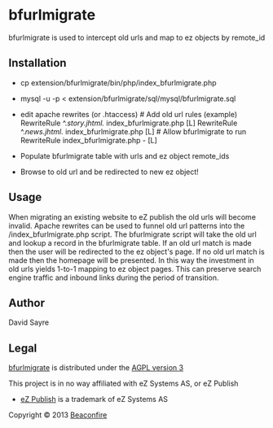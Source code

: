bfurlmigrate
============

bfurlmigrate is used to intercept old urls and map to ez objects by remote_id

Installation
------------

* cp extension/bfurlmigrate/bin/php/index_bfurlmigrate.php <ez webroot>
* mysql <ez database> -u<user> -p < extension/bfurlmigrate/sql/mysql/bfurlmigrate.sql
* edit apache rewrites (or .htaccess)
		# Add old url rules (example)
		RewriteRule ^.*story.jhtml.* index_bfurlmigrate\.php [L]
		RewriteRule ^.*news.jhtml.* index_bfurlmigrate\.php [L]
		# Allow bfurlmigrate to run
		RewriteRule index_bfurlmigrate\.php - [L]
		
* Populate bfurlmigrate table with urls and ez object remote_ids
* Browse to old url and be redirected to new ez object!

Usage
-----

When migrating an existing website to eZ publish the old urls will become invalid. 
Apache rewrites can be used to funnel old url patterns into the <webroot>/index_bfurlmigrate.php script.
The bfurlmigrate script will take the old url and lookup a record in the bfurlmigrate table. 
If an old url match is made then the user will be redirected to the ez object's page.
If no old url match is made then the homepage will be presented.
In this way the investment in old urls yields 1-to-1 mapping to ez object pages.
This can preserve search engine traffic and inbound links during the period of transition.

Author
------
David Sayre

Legal
-----

[bfurlmigrate](https://github.com/davidsayre/bfurlmigrate) is distributed under the [AGPL version 3](http://www.gnu.org/licenses/agpl-3.0.html)

This project is in no way affiliated with eZ Systems AS, or eZ Publish

* [eZ Publish](http://www.ez.no) is a trademark of eZ Systems AS

Copyright &copy; 2013 [Beaconfire](http://www.beaconfire.com/)
	
	
